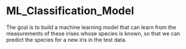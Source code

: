 # ML_Classification_Model 
The goal is to build a machine learning model that can learn from the measurements of these irises whose species is known, so that we can predict the species for a new iris in the test data.          
      
   
   
   
